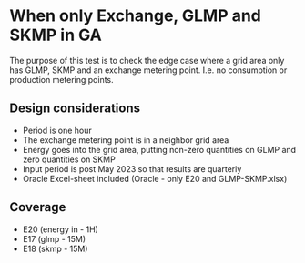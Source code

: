 # When only Exchange, GLMP and SKMP in GA

The purpose of this test is to check the edge case where a grid area only has GLMP, SKMP and an exchange metering point.
I.e. no consumption or production metering points.

## Design considerations

- Period is one hour
- The exchange metering point is in a neighbor grid area
- Energy goes into the grid area, putting non-zero quantities on GLMP and zero quantities on SKMP
- Input period is post May 2023 so that results are quarterly
- Oracle Excel-sheet included (Oracle - only E20 and GLMP-SKMP.xlsx)

## Coverage

- E20 (energy in - 1H)
- E17 (glmp - 15M)
- E18 (skmp - 15M)
